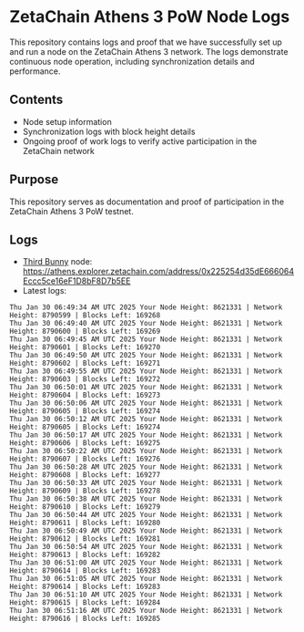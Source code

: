 # ZetaChain Athens 3 PoW Node Logs
This repository contains logs and proof that we have successfully set up and run a node on the ZetaChain Athens 3 network. The logs demonstrate continuous node operation, including synchronization details and performance.

## Contents
- Node setup information
- Synchronization logs with block height details
- Ongoing proof of work logs to verify active participation in the ZetaChain network

## Purpose
This repository serves as documentation and proof of participation in the ZetaChain Athens 3 PoW testnet.

## Logs

- [Third Bunny](https://thirdbunny.xyz/) node: https://athens.explorer.zetachain.com/address/0x225254d35dE666064Eccc5ce16eF1D8bF8D7b5EE
- Latest logs:
```
Thu Jan 30 06:49:34 AM UTC 2025 Your Node Height: 8621331 | Network Height: 8790599 | Blocks Left: 169268
Thu Jan 30 06:49:40 AM UTC 2025 Your Node Height: 8621331 | Network Height: 8790600 | Blocks Left: 169269
Thu Jan 30 06:49:45 AM UTC 2025 Your Node Height: 8621331 | Network Height: 8790601 | Blocks Left: 169270
Thu Jan 30 06:49:50 AM UTC 2025 Your Node Height: 8621331 | Network Height: 8790602 | Blocks Left: 169271
Thu Jan 30 06:49:55 AM UTC 2025 Your Node Height: 8621331 | Network Height: 8790603 | Blocks Left: 169272
Thu Jan 30 06:50:01 AM UTC 2025 Your Node Height: 8621331 | Network Height: 8790604 | Blocks Left: 169273
Thu Jan 30 06:50:06 AM UTC 2025 Your Node Height: 8621331 | Network Height: 8790605 | Blocks Left: 169274
Thu Jan 30 06:50:12 AM UTC 2025 Your Node Height: 8621331 | Network Height: 8790605 | Blocks Left: 169274
Thu Jan 30 06:50:17 AM UTC 2025 Your Node Height: 8621331 | Network Height: 8790606 | Blocks Left: 169275
Thu Jan 30 06:50:22 AM UTC 2025 Your Node Height: 8621331 | Network Height: 8790607 | Blocks Left: 169276
Thu Jan 30 06:50:28 AM UTC 2025 Your Node Height: 8621331 | Network Height: 8790608 | Blocks Left: 169277
Thu Jan 30 06:50:33 AM UTC 2025 Your Node Height: 8621331 | Network Height: 8790609 | Blocks Left: 169278
Thu Jan 30 06:50:38 AM UTC 2025 Your Node Height: 8621331 | Network Height: 8790610 | Blocks Left: 169279
Thu Jan 30 06:50:44 AM UTC 2025 Your Node Height: 8621331 | Network Height: 8790611 | Blocks Left: 169280
Thu Jan 30 06:50:49 AM UTC 2025 Your Node Height: 8621331 | Network Height: 8790612 | Blocks Left: 169281
Thu Jan 30 06:50:54 AM UTC 2025 Your Node Height: 8621331 | Network Height: 8790613 | Blocks Left: 169282
Thu Jan 30 06:51:00 AM UTC 2025 Your Node Height: 8621331 | Network Height: 8790614 | Blocks Left: 169283
Thu Jan 30 06:51:05 AM UTC 2025 Your Node Height: 8621331 | Network Height: 8790614 | Blocks Left: 169283
Thu Jan 30 06:51:10 AM UTC 2025 Your Node Height: 8621331 | Network Height: 8790615 | Blocks Left: 169284
Thu Jan 30 06:51:16 AM UTC 2025 Your Node Height: 8621331 | Network Height: 8790616 | Blocks Left: 169285
```
